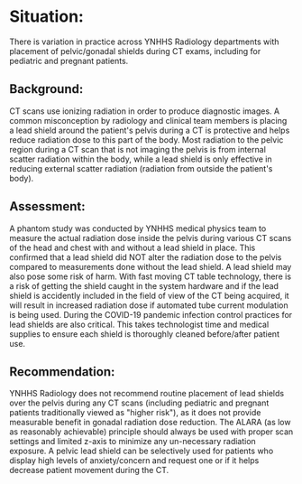 # Situation: 

There is variation in practice across YNHHS Radiology departments with placement of pelvic/gonadal shields during CT exams, including for pediatric and pregnant patients.

## Background:

CT scans use ionizing radiation in order to produce diagnostic images. A common misconception by radiology and clinical team members is placing a lead shield around the patient's pelvis during a CT is protective and helps reduce radiation dose to this part of the body. Most radiation to the pelvic region during a CT scan that is not imaging the pelvis is from internal scatter radiation within the body, while a lead shield is only effective in reducing external scatter radiation (radiation from outside the patient's body).

## Assessment:

A phantom study was conducted by YNHHS medical physics team to measure the actual radiation dose inside the pelvis during various CT scans of the head and chest with and without a lead shield in place. This confirmed that a lead shield did NOT alter the radiation dose to the pelvis compared to measurements done without the lead shield. A lead shield may also pose some risk of harm. With fast moving CT table technology, there is a risk of getting the shield caught in the system hardware and if the lead shield is accidently included in the field of view of the CT being acquired, it will result in increased radiation dose if automated tube current modulation is being used. During the COVID-19 pandemic infection control practices for lead shields are also critical. This takes technologist time and medical supplies to ensure each shield is thoroughly cleaned before/after patient use.

## Recommendation:

YNHHS Radiology does not recommend routine placement of lead shields over the pelvis during any CT scans (including pediatric and pregnant patients traditionally viewed as "higher risk"), as it does not provide measurable benefit in gonadal radiation dose reduction. The ALARA (as low as reasonably achievable) principle should always be used with proper scan settings and limited z-axis to minimize any un-necessary radiation exposure. A pelvic lead shield can be selectively used for patients who display high levels of anxiety/concern and request one or if it helps decrease patient movement during the CT.